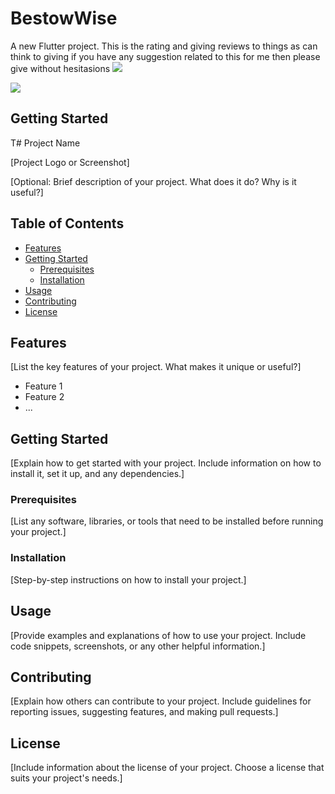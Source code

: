 # BestowWise 

A new Flutter project.
This is the rating and giving reviews to things as can think to giving 
if you have any suggestion related to this for me then please give without hesitasions
<a ><img src="https://img.shields.io/badge/Dart-0175C2.svg?style=for-the-badge&logo=Dart&logoColor=white"></a>

<a ><img src="https://img.shields.io/badge/Flutter-02569B.svg?style=for-the-badge&logo=Flutter&logoColor=white"></a>
## Getting Started

T# Project Name

[Project Logo or Screenshot]

[Optional: Brief description of your project. What does it do? Why is it useful?]

## Table of Contents
- [Features](#features)
- [Getting Started](#getting-started)
  - [Prerequisites](#prerequisites)
  - [Installation](#installation)
- [Usage](#usage)
- [Contributing](#contributing)
- [License](#license)

## Features

[List the key features of your project. What makes it unique or useful?]

- Feature 1
- Feature 2
- ...

## Getting Started

[Explain how to get started with your project. Include information on how to install it, set it up, and any dependencies.]

### Prerequisites

[List any software, libraries, or tools that need to be installed before running your project.]

### Installation

[Step-by-step instructions on how to install your project.]

## Usage

[Provide examples and explanations of how to use your project. Include code snippets, screenshots, or any other helpful information.]

## Contributing

[Explain how others can contribute to your project. Include guidelines for reporting issues, suggesting features, and making pull requests.]

## License

[Include information about the license of your project. Choose a license that suits your project's needs.]


